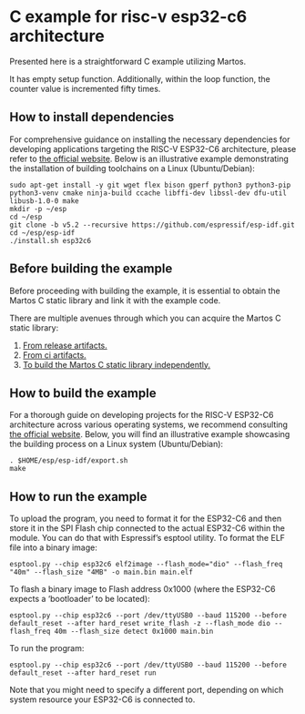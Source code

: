# C example for risc-v esp32-c6 architecture

Presented here is a straightforward C example utilizing Martos.

It has empty setup function.
Additionally, within the loop function, the counter value is incremented fifty times.

## How to install dependencies

For comprehensive guidance on installing the necessary dependencies for developing applications targeting the RISC-V ESP32-C6 architecture,
please refer to [the official website](https://docs.espressif.com/projects/esp-idf/en/latest/esp32c6/get-started/index.html#manual-installation).
Below is an illustrative example demonstrating the installation of building toolchains on a Linux (Ubuntu/Debian):
```
sudo apt-get install -y git wget flex bison gperf python3 python3-pip python3-venv cmake ninja-build ccache libffi-dev libssl-dev dfu-util libusb-1.0-0 make
mkdir -p ~/esp
cd ~/esp
git clone -b v5.2 --recursive https://github.com/espressif/esp-idf.git
cd ~/esp/esp-idf
./install.sh esp32c6
```

## Before building the example

Before proceeding with building the example, it is essential to obtain the Martos C static library
and link it with the example code.

There are multiple avenues through which you can acquire the Martos C static library:
1. [From release artifacts.](https://github.com/IvanArkhipov1999/Martos/releases)
2. [From ci artifacts.](https://github.com/IvanArkhipov1999/Martos/actions)
3. [To build the Martos C static library independently.](https://github.com/IvanArkhipov1999/Martos/tree/main/c-library/risc-v-esp32-c6)


## How to build the example

For a thorough guide on developing projects for the RISC-V ESP32-C6 architecture across various operating systems,
we recommend consulting [the official website](https://docs.espressif.com/projects/esp-idf/en/latest/esp32c6/get-started/index.html#build-your-first-project).
Below, you will find an illustrative example showcasing the building process on a Linux system (Ubuntu/Debian):
```
. $HOME/esp/esp-idf/export.sh
make
```

## How to run the example

To upload the program, you need to format it for the ESP32-C6 and then store it in the SPI Flash chip connected to the actual ESP32-C6 within the module.
You can do that with Espressif’s esptool utility.
To format the ELF file into a binary image:
```
esptool.py --chip esp32c6 elf2image --flash_mode="dio" --flash_freq "40m" --flash_size "4MB" -o main.bin main.elf
```

To flash a binary image to Flash address 0x1000 (where the ESP32-C6 expects a ‘bootloader’ to be located):
```
esptool.py --chip esp32c6 --port /dev/ttyUSB0 --baud 115200 --before default_reset --after hard_reset write_flash -z --flash_mode dio --flash_freq 40m --flash_size detect 0x1000 main.bin
```

To run the program:
```
esptool.py --chip esp32c6 --port /dev/ttyUSB0 --baud 115200 --before default_reset --after hard_reset run
```

Note that you might need to specify a different port, depending on which system resource your ESP32-C6 is connected to.
